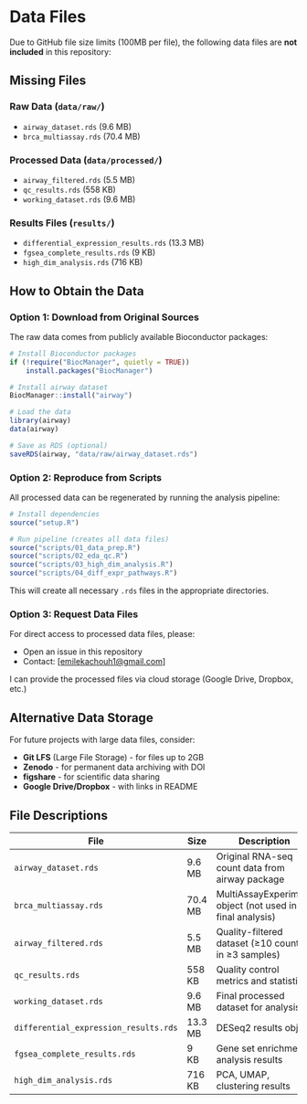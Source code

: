 
# Data Files

Due to GitHub file size limits (100MB per file), the following data files are **not included** in this repository:

## Missing Files

### Raw Data (`data/raw/`)
- `airway_dataset.rds` (9.6 MB)
- `brca_multiassay.rds` (70.4 MB)

### Processed Data (`data/processed/`)
- `airway_filtered.rds` (5.5 MB)
- `qc_results.rds` (558 KB)
- `working_dataset.rds` (9.6 MB)

### Results Files (`results/`)
- `differential_expression_results.rds` (13.3 MB)
- `fgsea_complete_results.rds` (9 KB)
- `high_dim_analysis.rds` (716 KB)

## How to Obtain the Data

### Option 1: Download from Original Sources

The raw data comes from publicly available Bioconductor packages:

```r
# Install Bioconductor packages
if (!require("BiocManager", quietly = TRUE))
    install.packages("BiocManager")

# Install airway dataset
BiocManager::install("airway")

# Load the data
library(airway)
data(airway)

# Save as RDS (optional)
saveRDS(airway, "data/raw/airway_dataset.rds")
```

### Option 2: Reproduce from Scripts

All processed data can be regenerated by running the analysis pipeline:

```r
# Install dependencies
source("setup.R")

# Run pipeline (creates all data files)
source("scripts/01_data_prep.R")
source("scripts/02_eda_qc.R")
source("scripts/03_high_dim_analysis.R")
source("scripts/04_diff_expr_pathways.R")
```

This will create all necessary `.rds` files in the appropriate directories.

### Option 3: Request Data Files

For direct access to processed data files, please:
- Open an issue in this repository
- Contact: [emilekachouh1@gmail.com]

I can provide the processed files via cloud storage (Google Drive, Dropbox, etc.)

## Alternative Data Storage

For future projects with large data files, consider:
- **Git LFS** (Large File Storage) - for files up to 2GB
- **Zenodo** - for permanent data archiving with DOI
- **figshare** - for scientific data sharing
- **Google Drive/Dropbox** - with links in README

## File Descriptions

| File | Size | Description |
|------|------|-------------|
| `airway_dataset.rds` | 9.6 MB | Original RNA-seq count data from airway package |
| `brca_multiassay.rds` | 70.4 MB | MultiAssayExperiment object (not used in final analysis) |
| `airway_filtered.rds` | 5.5 MB | Quality-filtered dataset (≥10 counts in ≥3 samples) |
| `qc_results.rds` | 558 KB | Quality control metrics and statistics |
| `working_dataset.rds` | 9.6 MB | Final processed dataset for analysis |
| `differential_expression_results.rds` | 13.3 MB | DESeq2 results object |
| `fgsea_complete_results.rds` | 9 KB | Gene set enrichment analysis results |
| `high_dim_analysis.rds` | 716 KB | PCA, UMAP, clustering results |
